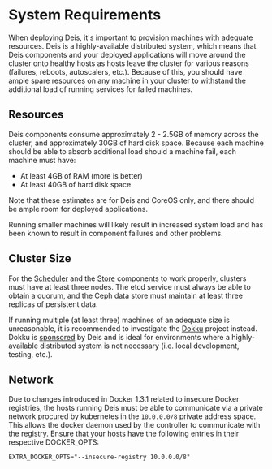# System Requirements

When deploying Deis, it's important to provision machines with adequate resources. Deis is a highly-available distributed system, which means that Deis components and your deployed applications will move around the cluster onto healthy hosts as hosts leave the cluster for various reasons (failures, reboots, autoscalers, etc.). Because of this, you should have ample spare resources on any machine in your cluster to withstand the additional load of running services for failed machines.

## Resources

Deis components consume approximately 2 - 2.5GB of memory across the cluster, and approximately 30GB of hard disk space. Because each machine should be able to absorb additional load should a machine fail, each machine must have:

* At least 4GB of RAM (more is better)
* At least 40GB of hard disk space

Note that these estimates are for Deis and CoreOS only, and there should be ample room for deployed applications.

Running smaller machines will likely result in increased system load and has been known to result in component failures and other problems.

## Cluster Size

For the [Scheduler][] and the [Store][] components to work properly, clusters must have at least three nodes. The etcd service must always be able to obtain a quorum, and the Ceph data store must maintain at least three replicas of persistent data.

If running multiple (at least three) machines of an adequate size is unreasonable, it is recommended to investigate the [Dokku][] project instead. Dokku is [sponsored][] by Deis and is ideal for environments where a highly-available distributed system is not necessary (i.e. local development, testing, etc.).

## Network

Due to changes introduced in Docker 1.3.1 related to insecure Docker registries, the hosts running Deis must be able to communicate via a private network procured by kubernetes in the `10.0.0.0/8` private address space. This allows the docker daemon used by the controller to communicate with the registry. Ensure that your hosts have the following entries in their respective DOCKER_OPTS:

	EXTRA_DOCKER_OPTS="--insecure-registry 10.0.0.0/8"


[dokku]: https://github.com/progrium/dokku
[scheduler]: ../reference-guide/terms.md#scheduler
[sponsored]: http://deis.io/deis-sponsors-dokku/
[store]: ../understanding-deis/components.md#store
